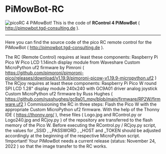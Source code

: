 # PiMowBot-RC
![picoRC 4 PiMowBot!](/Logo.jpg "picoRC 4 PiMowBot") 
This is the code of **RControl 4 PiMowBot** ( http://pimowbot.tgd-consulting.de ).
___
Here you can find the source code of the pico RC remote control for the PiMowBot ( http://pimowbot.tgd-consulting.de ).

The RC (Remote Control) requires at least these components:
Raspberry Pi Pico W
Pico LCD 1.14inch display module from Waveshare
Custom MicroPython uf2 firmware by Pimroni ( https://github.com/pimoroni/pimoroni-pico/releases/download/v1.19.9/pimoroni-picow-v1.19.9-micropython.uf2 )
The RCjoy requires at least these components:
Raspberry Pi Pico W
round SPI LCD 1.28" display module 240x240 with GC9A01 driver
analog joystick
Custom MicroPython uf2 firmware by Russ Hughes ( https://github.com/russhughes/gc9a01_mpy/blob/main/firmware/RP2W/firmware.uf2 )
Commissioning the RC in three steps:
Flash the Pico W with the appropriate Custom MicroPython uf2 firmware.
With the help of the Thonny IDE ( https://thonny.org/ ), these files ( Logo.jpg and RControl.py or Logo240.jpg and RCjoy.py ) of the repository are transferred to the flash memory of the Pico W.
Before executing the RControl.py / RCjoy.py script, the values ​​for _SSID , _PASSWORD , _HOST and _TOKEN should be adjusted accordingly at the beginning of the respective MicroPython script.
!Important!
Your PiMowBot needs a current release (status: November 24, 2022 ) so that the image transfer to the RC works.
